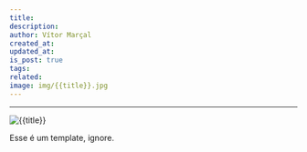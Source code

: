 ```yaml
---
title: 
description: 
author: Vítor Marçal
created_at: 
updated_at: 
is_post: true
tags: 
related: 
image: img/{{title}}.jpg
---
```

----

![{{title}}](img/{{title}}.jpg)

Esse é um template, ignore.